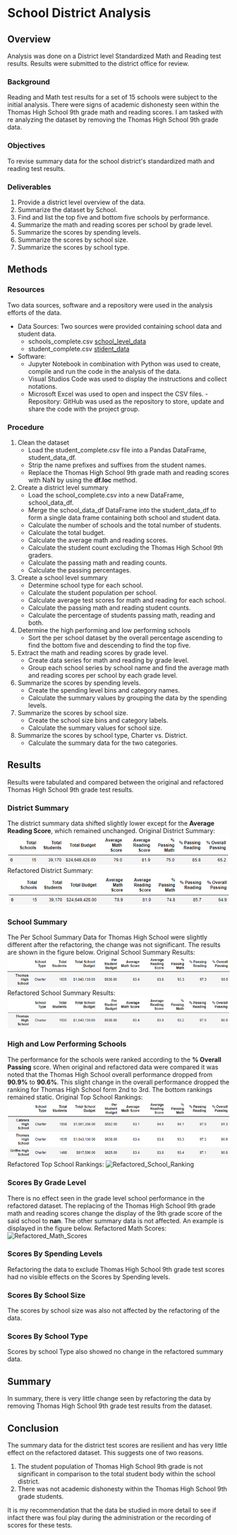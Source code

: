 # School District Analysis

## Overview
Analysis was done on a District level Standardized Math and Reading test results. Results were submitted to the district office for review.

### Background
Reading and Math test results for a set of 15 schools were subject to the initial analysis. There were signs of academic dishonesty seen within the Thomas High School 9th grade math and reading scores. I am tasked with re analyzing the dataset by removing the Thomas High School 9th grade data.

### Objectives
To revise summary data for the school district's standardized math and reading test results.

### Deliverables
1. Provide a district level overview of the data.
2. Summarize the dataset by School.
3. Find and list the top five and bottom five schools by performance.
4. Summarize the math and reading scores per school by grade level.
5. Summarize the scores by spending levels.
6. Summarize the scores by school size.
7. Summarize the scores by school type.

## Methods

### Resources
Two data sources, software and a repository were used in the analysis efforts of the data.
- Data Sources: Two sources were provided containing school data and student data.
    - schools_complete.csv [school_level_data](Resources/schools_complete.csv)
    - student_complete.csv [stident_data](Resources/students_complete.csv)
- Software:
    - Jupyter Notebook in combination with Python was used to create, compile and run the code in the analysis of the data.
    - Visual Studios Code was used to display the instructions and collect notations.
    - Microsoft Excel was used to open and inspect the CSV files.
-Repository: GitHub was used as the repository to store, update and share the code with the project group.

### Procedure
1. Clean the dataset
    - Load the student_complete.csv file into a Pandas DataFrame, student_data_df.
    - Strip the name prefixes and suffixes from the student names.
    - Replace the Thomas High School 9th grade math and reading scores with NaN by using the **df.loc** method.
2. Create a district level summary
    - Load the school_complete.csv into a new DataFrame, school_data_df.
    - Merge the school_data_df DataFrame into the student_data_df to form a single data frame containing both school and student data.
    - Calculate the number of schools and the total number of students.
    - Calculate the total budget.
    - Calculate the average math and reading scores.
    - Calculate the student count excluding the Thomas High School 9th graders.
    - Calculate the passing math and reading counts.
    - Calculate the passing percentages.
3. Create a school level summary
    - Determine school type for each school.
    - Calculate the student population per school.
    - Calculate average test scores for math and reading for each school.
    - Calculate the passing math and reading student counts.
    - Calculate the percentage of students passing math, reading and both.
4. Determine the high performing and low performing schools
    - Sort the per school dataset by the overall percentage ascending to find the bottom five and descending to find the top five.
5. Extract the math and reading scores by grade level.
    - Create data series for math and reading by grade level.
    - Group each school series by school name and find the average math and reading scores per school by each grade level.
6. Summarize the scores by spending levels.
    - Create the spending level bins and category names.
    - Calculate the summary values by grouping the data by the spending levels.
7. Summarize the scores by school size.
    - Create the school size bins and category labels.
    - Calculate the summary values for school size.
8. Summarize the scores by school type, Charter vs. District.
    - Calculate the summary data for the two categories.

## Results
Results were tabulated and compared between the original and refactored Thomas High School 9th grade test results.

### District Summary
The district summary data shifted slightly lower except for the **Average Reading Score**, which remained unchanged.
Original District Summary:
![Original_Cleanup_District_Summary](Analysis/Original_District_Summary.png)
Refactored District Summary:
![Refactored District Summary](Analysis/Refactored_District_Summary.png)

### School Summary
The Per School Summary Data for Thomas High School were slightly different after the refactoring, the change was not significant. The results are shown in the figure below.
Original School Summary Results:
![Original_School_Summary](Analysis/Original_Per_School_Summary.png)
Refactored School Summary Results:
![Refactored_School_Summary](Analysis/Refactored_Per_School_Summary.png)

### High and Low Performing Schools
The performance for the schools were ranked according to the **% Overall Passing** score. When original and refactored data were compared it was noted that the Thomas High School overall performance dropped from **90.9%** to **90.6%**. This slight change in the overall performance dropped the ranking for Thomas High School form 2nd to 3rd.  The bottom rankings remained static.
Original Top School Rankings:
![Original_School_Ranking](Analysis/Original_Top5_Ranking.png)
Refactored Top School Rankings:
![Refactored_School_Ranking](Analysis/Refactore_Top5_Ranking.png)

### Scores By Grade Level
There is no effect seen in the grade level school performance in the refactored dataset. The replacing of the Thomas High School 9th grade math and reading scores change the display of the 9th grade score of the said school to **nan**.  The other summary data is not affected.  An example is displayed in the figure below.
Refactored Math Scores:
![Refactored_Math_Scores](Analysis/Refactored_Math_NaN_Show)

### Scores By Spending Levels
Refactoring the data to exclude Thomas High School 9th grade test scores had no visible effects on the Scores by Spending levels.

### Scores By School Size
The scores by school size was also not affected by the refactoring of the data.

### Scores By School Type
Scores by school Type also showed no change in the refactored summary data.

## Summary
In summary, there is very little change seen by refactoring the data by removing Thomas High School 9th grade test results from the dataset.

## Conclusion
The summary data for the district test scores are resilient and has very little effect on the refactored dataset. This suggests one of two reasons.
1. The student population of Thomas High School 9th grade is not significant in comparison to the total student body within the school district.
2. There was not academic dishonesty within the Thomas High School 9th grade students.

It is my recommendation that the data be studied in more detail to see if infact there was foul play during the administration or the recording of scores for these tests.
